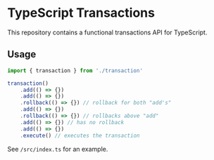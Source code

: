 # TypeScript Transactions
This repository contains a functional transactions API for TypeScript. 

## Usage
```typescript
import { transaction } from './transaction'

transaction()
    .add(() => {})
    .add(() => {})
    .rollback(() => {}) // rollback for both "add's"
    .add(() => {})
    .rollback(() => {}) // rollbacks above "add"
    .add(() => {}) // has no rollback
    .add(() => {})
    .execute() // executes the transaction
```

See `/src/index.ts` for an example.

